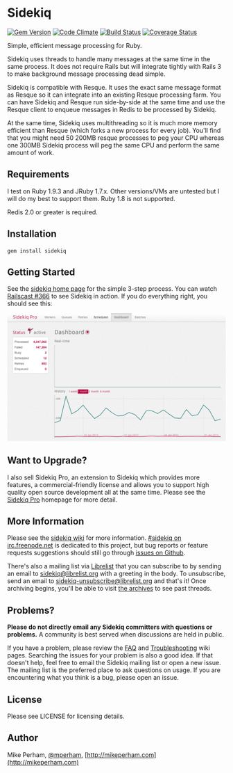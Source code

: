 Sidekiq
==============

[![Gem Version](https://badge.fury.io/rb/sidekiq.png)](https://rubygems.org/gems/sidekiq) [![Code Climate](https://codeclimate.com/github/mperham/sidekiq.png)](https://codeclimate.com/github/mperham/sidekiq) [![Build Status](https://travis-ci.org/mperham/sidekiq.png)](https://travis-ci.org/mperham/sidekiq) [![Coverage Status](https://coveralls.io/repos/mperham/sidekiq/badge.png?branch=master)](https://coveralls.io/r/mperham/sidekiq)


Simple, efficient message processing for Ruby.

Sidekiq uses threads to handle many messages at the same time in the
same process.  It does not require Rails but will integrate tightly with
Rails 3 to make background message processing dead simple.

Sidekiq is compatible with Resque.  It uses the exact same
message format as Resque so it can integrate into an existing Resque processing farm.
You can have Sidekiq and Resque run side-by-side at the same time and
use the Resque client to enqueue messages in Redis to be processed by Sidekiq.

At the same time, Sidekiq uses multithreading so it is much more memory efficient than
Resque (which forks a new process for every job).  You'll find that you might need
50 200MB resque processes to peg your CPU whereas one 300MB Sidekiq process will peg
the same CPU and perform the same amount of work.


Requirements
-----------------

I test on Ruby 1.9.3 and JRuby 1.7.x.  Other versions/VMs are
untested but I will do my best to support them.  Ruby 1.8 is not supported.

Redis 2.0 or greater is required.


Installation
-----------------

    gem install sidekiq


Getting Started
-----------------

See the [sidekiq home page](http://mperham.github.com/sidekiq) for the simple 3-step process.
You can watch [Railscast #366](http://railscasts.com/episodes/366-sidekiq) to see Sidekiq in action.  If you do everything right, you should see this: 

![Web UI](https://github.com/mperham/sidekiq/raw/master/examples/web-ui.png)


Want to Upgrade?
-------------------

I also sell Sidekiq Pro, an extension to Sidekiq which provides more
features, a commercial-friendly license and allows you to support high
quality open source development all at the same time.  Please see the
[Sidekiq Pro](http://sidekiq.org/pro) homepage for more detail.


More Information
-----------------

Please see the [sidekiq wiki](https://github.com/mperham/sidekiq/wiki) for more information.
[#sidekiq on irc.freenode.net](irc://irc.freenode.net/#sidekiq) is dedicated to this project,
but bug reports or feature requests suggestions should still go through [issues on Github](https://github.com/mperham/sidekiq/issues).

There's also a mailing list via [Librelist](http://librelist.org) that you can subscribe to by sending
an email to <sidekiq@librelist.org> with a greeting in the body. To unsubscribe, send an email to <sidekiq-unsubscribe@librelist.org> and that's it!
Once archiving begins, you'll be able to visit [the archives](http://librelist.com/browser/sidekiq/) to see past threads.


Problems?
-----------------

**Please do not directly email any Sidekiq committers with questions or problems.**  A community is best served when discussions are held in public.

If you have a problem, please review the [FAQ](https://github.com/mperham/sidekiq/wiki/FAQ) and [Troubleshooting](https://github.com/mperham/sidekiq/wiki/Problems-and-Troubleshooting) wiki pages. Searching the issues for your problem is also a good idea.  If that doesn't help, feel free to email the Sidekiq mailing list or open a new issue.
The mailing list is the preferred place to ask questions on usage. If you are encountering what you think is a bug, please open an issue.


License
-----------------

Please see LICENSE for licensing details.


Author
-----------------

Mike Perham, [@mperham](https://twitter.com/mperham), [http://mikeperham.com](http://mikeperham.com)
